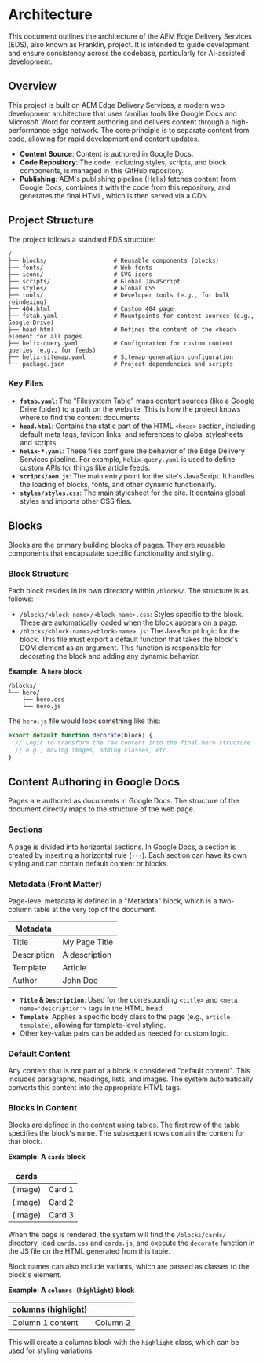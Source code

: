 # Architecture

This document outlines the architecture of the AEM Edge Delivery Services (EDS), also known as Franklin, project. It is intended to guide development and ensure consistency across the codebase, particularly for AI-assisted development.

## Overview

This project is built on AEM Edge Delivery Services, a modern web development architecture that uses familiar tools like Google Docs and Microsoft Word for content authoring and delivers content through a high-performance edge network. The core principle is to separate content from code, allowing for rapid development and content updates.

- **Content Source**: Content is authored in Google Docs.
- **Code Repository**: The code, including styles, scripts, and block components, is managed in this GitHub repository.
- **Publishing**: AEM's publishing pipeline (Helix) fetches content from Google Docs, combines it with the code from this repository, and generates the final HTML, which is then served via a CDN.

## Project Structure

The project follows a standard EDS structure:

```
/
├── blocks/                   # Reusable components (blocks)
├── fonts/                    # Web fonts
├── icons/                    # SVG icons
├── scripts/                  # Global JavaScript
├── styles/                   # Global CSS
├── tools/                    # Developer tools (e.g., for bulk reindexing)
├── 404.html                  # Custom 404 page
├── fstab.yaml                # Mountpoints for content sources (e.g., Google Drive)
├── head.html                 # Defines the content of the <head> element for all pages
├── helix-query.yaml          # Configuration for custom content queries (e.g., for feeds)
├── helix-sitemap.yaml        # Sitemap generation configuration
└── package.json              # Project dependencies and scripts
```

### Key Files

- **`fstab.yaml`**: The "Filesystem Table" maps content sources (like a Google Drive folder) to a path on the website. This is how the project knows where to find the content documents.
- **`head.html`**: Contains the static part of the HTML `<head>` section, including default meta tags, favicon links, and references to global stylesheets and scripts.
- **`helix-*.yaml`**: These files configure the behavior of the Edge Delivery Services pipeline. For example, `helix-query.yaml` is used to define custom APIs for things like article feeds.
- **`scripts/aem.js`**: The main entry point for the site's JavaScript. It handles the loading of blocks, fonts, and other dynamic functionality.
- **`styles/styles.css`**: The main stylesheet for the site. It contains global styles and imports other CSS files.

## Blocks

Blocks are the primary building blocks of pages. They are reusable components that encapsulate specific functionality and styling.

### Block Structure

Each block resides in its own directory within `/blocks/`. The structure is as follows:

- `/blocks/<block-name>/<block-name>.css`: Styles specific to the block. These are automatically loaded when the block appears on a page.
- `/blocks/<block-name>/<block-name>.js`: The JavaScript logic for the block. This file must export a default function that takes the block's DOM element as an argument. This function is responsible for decorating the block and adding any dynamic behavior.

**Example: A `hero` block**

```
/blocks/
└── hero/
    ├── hero.css
    └── hero.js
```

The `hero.js` file would look something like this:

```javascript
export default function decorate(block) {
  // Logic to transform the raw content into the final hero structure
  // e.g., moving images, adding classes, etc.
}
```

## Content Authoring in Google Docs

Pages are authored as documents in Google Docs. The structure of the document directly maps to the structure of the web page.

### Sections

A page is divided into horizontal sections. In Google Docs, a section is created by inserting a horizontal rule (`---`). Each section can have its own styling and can contain default content or blocks.

### Metadata (Front Matter)

Page-level metadata is defined in a "Metadata" block, which is a two-column table at the very top of the document.

| Metadata      |               |
|---------------|---------------|
| Title         | My Page Title |
| Description   | A description |
| Template      | Article       |
| Author        | John Doe      |

- **`Title` & `Description`**: Used for the corresponding `<title>` and `<meta name="description">` tags in the HTML head.
- **`Template`**: Applies a specific body class to the page (e.g., `article-template`), allowing for template-level styling.
- Other key-value pairs can be added as needed for custom logic.

### Default Content

Any content that is not part of a block is considered "default content". This includes paragraphs, headings, lists, and images. The system automatically converts this content into the appropriate HTML tags.

### Blocks in Content

Blocks are defined in the content using tables. The first row of the table specifies the block's name. The subsequent rows contain the content for that block.

**Example: A `cards` block**

| cards     |          |
|-----------|----------|
| (image)   | Card 1   |
| (image)   | Card 2   |
| (image)   | Card 3   |

When the page is rendered, the system will find the `/blocks/cards/` directory, load `cards.css` and `cards.js`, and execute the `decorate` function in the JS file on the HTML generated from this table.

Block names can also include variants, which are passed as classes to the block's element.

**Example: A `columns (highlight)` block**

| columns (highlight) |          |
|---------------------|----------|
| Column 1 content    | Column 2 |

This will create a columns block with the `highlight` class, which can be used for styling variations.
